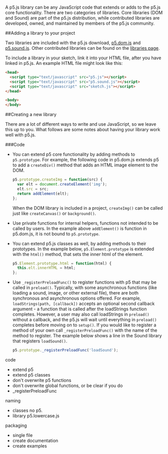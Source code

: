 A p5.js library can be any JavaScript code that extends or adds to the p5.js core functionality. There are two categories of libraries. Core libraries (DOM and Sound) are part of the p5.js distribution, while contributed libraries are developed, owned, and maintained by members of the p5.js community.

##Adding a library to your project

Two libraries are included with the p5.js download, [p5.dom.js](http://localhost/p5js.org/site/reference/#/libraries/dom) and [p5.sound.js](http://localhost/p5js.org/site/reference/#/libraries/sound). Other contributed libraries can be found on the [libraries page](http://p5js.org/libraries/). 

To include a library in your sketch, link it into your HTML file, after you have linked in p5.js. An example HTML file might look like this:
```html
<head>
  <script type="text/javascript" src="p5.js"></script>
  <script type="text/javascript" src="p5.sound.js"></script>
  <script type="text/javascript" src="sketch.js"></script>
</head>

<body>
</body>
```
##Creating a new library

There are a lot of different ways to write and use JavaScript, so we leave this up to you. What follows are some notes about having your library work well with p5.js.

###Code
* You can extend p5 core functionality by adding methods to `p5.prototype`. For example, the following code in p5.dom.js extends p5 to add a `createDiv()` method that adds an HTML image element to the DOM. 

  ```javascript
  p5.prototype.createImg = function(src) {
    var elt = document.createElement('img');
    elt.src = src;
    return addElement(elt);
  };
  ```
  When the DOM library is included in a project, `createImg()` can be called just like `createCanvas()` or `background()`.

* Use private functions for internal helpers, functions not intended to be called by users. In the example above `addElement()` is function in p5.dom.js, it is not bound to `p5.prototype`.

* You can extend p5.js classes as well, by adding methods to their prototypes. In the example below, `p5.Element.prototype` is extended with the `html()` method, that sets the inner html of the element.
  ```javascript
  p5.Element.prototype.html = function(html) {
    this.elt.innerHTML = html;
  };
  ```
* Use `_registerPreloadFunc()` to register functions with p5 that may be called in `preload()`. Typically, with some asynchronous functions (like loading a sound, image, or other external file), there are both synchronous and asynchronous options offered. For example, `loadStrings(path, [callback])` accepts an optional second callback argument - a function that is called after the loadStrings function completes. However, a user may also call loadStrings in `preload()` without a callback, and the p5.js will wait until everything in `preload()` completes before moving on to `setup()`. If you would like to register a method of your own call `_registerPreloadFunc()` with the name of the method to register. The example below shows a line in the Sound library that registers `loadSound()`.
  ```javascript
  p5.prototype._registerPreloadFunc('loadSound');
  ```

code
- extend p5
- extend p5 classes
- don't overwrite p5 functions
- don't overwrite global functions, or be clear if you do
- _registerPreloadFunc

naming
- classes no p5.
- library p5.lowercase.js

packaging
- single file
- create documentation
- create examples
